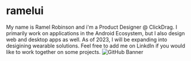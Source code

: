 # ramelui
My name is Ramel Robinson and i'm a Product Designer @ ClickDrag. I primarily work on applications in the Android Ecosystem, but I also design web and desktop apps as well. As of 2023, I will be expanding into desigining wearable solutions. Feel free to add me on LinkdIn if you would like to work together on some projects.
![GitHub Banner](https://user-images.githubusercontent.com/28789529/171422269-de7aaf7d-f969-4398-ba05-b9a0bc57ac0b.png)
